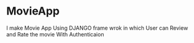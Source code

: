 # MovieApp
I make Movie App Using DJANGO frame wrok in which User can Review and Rate the movie With Authenticaion

